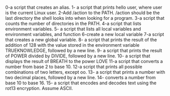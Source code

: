 0-a script that creates an alias.
1- a script that prints hello user, where user is the current Linux user.
2-Add /action to the PATH. /action should be the last directory the shell looks into when looking for a program.
3-a script that counts the number of directories in the PATH.
4-a script that lists environment variables.
5- a script that lists all local variables and environment variables, and function
6-create a new local variable
7-a script that creates a new global variable.
8- a script that prints the result of the addition of 128 with the value stored in the environment variable TRUEKNOWLEDGE, followed by a new line.
9- a script that prints the result of POWER divided by DIVIDE, followed by a new line.
10- a script that displays the result of BREATH to the power LOVE
11-a script that converts a number from base 2 to base 10.
12-a script that prints all possible combinations of two letters, except oo.
13- a script that prints a number with two decimal places, followed by a new line.
14- converts a number from base 10 to base 16.
15- a script that encodes and decodes text using the rot13 encryption. Assume ASCII.
